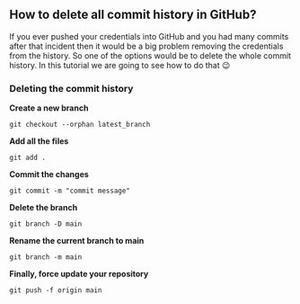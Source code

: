 ## How to delete all commit history in GitHub?

If you ever pushed your credentials into GitHub and you had many commits after that incident then it would be a big problem removing the credentials from the history. So one of the options would be to delete the whole commit history. In this tutorial we are going to see how to do that 😉

### Deleting the commit history

**Create a new branch**

```
git checkout --orphan latest_branch
```

**Add all the files**
```
git add .
```

**Commit the changes**
```
git commit -m "commit message"
```

**Delete the branch**
```
git branch -D main
```
**Rename the current branch to main**
```
git branch -m main
```
**Finally, force update your repository**
```
git push -f origin main
```

